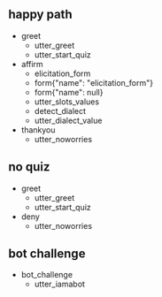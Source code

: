 ## happy path
* greet
    - utter_greet
    - utter_start_quiz
* affirm
    - elicitation_form
    - form{"name": "elicitation_form"}
    - form{"name": null}
    - utter_slots_values
    - detect_dialect
    - utter_dialect_value
* thankyou
    - utter_noworries

## no quiz
* greet
    - utter_greet
    - utter_start_quiz
* deny
    - utter_noworries

## bot challenge
* bot_challenge
  - utter_iamabot
  